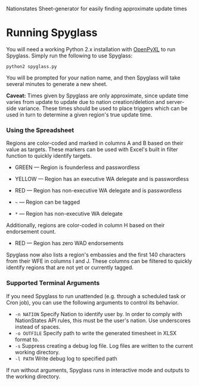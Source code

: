 Nationstates Sheet-generator for easily finding approximate update times

# Running Spyglass

You will need a working Python 2.x installation with [OpenPyXL](https://openpyxl.readthedocs.io/en/default/) to run Spyglass. Simply run the following to use Spyglass:

```
python2 spyglass.py
```

You will be prompted for your nation name, and then Spyglass will take several minutes to generate a new sheet.

**Caveat:** Times given by Spyglass are only approximate, since update time varies from update to update due to nation creation/deletion and server-side variance. These times should be used to place triggers which can be used in turn to determine a given region's true update time.

### Using the Spreadsheet

Regions are color-coded and marked in columns A and B based on their value as targets. These markers can be used with
Excel's built in filter function to quickly identify targets.

- GREEN — Region is founderless and passwordless
- YELLOW — Region has an executive WA delegate and is passwordless
- RED — Region has non-executive WA delegate and is passwordless

- `~` — Region can be tagged
- `*` — Region has non-executive WA delegate

Additionally, regions are color-coded in column H based on their endorsement count.

- RED — Region has zero WAD endorsements

Spyglass now also lists a region's embassies and the first 140 characters from their WFE in columns I and J. These columns can be filtered to quickly identify regions that are not yet or currently tagged.

### Supported Terminal Arguments

If you need Spyglass to run unattended (e.g. through a scheduled task or Cron job), you can use the following arguments
to control its behavior.

- `-n NATION` Specify Nation to identify user by. In order to comply with NationStates API rules, this must be the user's nation. Use underscores instead of spaces.
- `-o OUTFILE` Specify path to write the generated timesheet in XLSX format to.
- `-s` Suppress creating a debug log file. Log files are written to the current working directory.
- `-l PATH` Write debug log to specified path

If run without arguments, Spyglass runs in interactive mode and outputs to the working directory.
